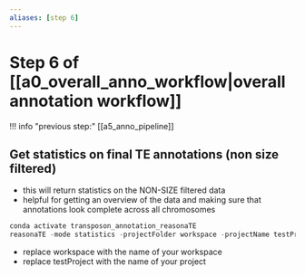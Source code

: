 ```yaml
---
aliases: [step 6]
---
```

# Step 6 of [[a0_overall_anno_workflow|overall annotation workflow]]
!!! info "previous step:"
    [[a5_anno_pipeline]]

## Get statistics on final TE annotations (non size filtered)

- this will return statistics on the NON-SIZE filtered data
- helpful for getting an overview of the data and making sure that annotations look complete across all chromosomes

```python
conda activate transposon_annotation_reasonaTE
reasonaTE -mode statistics -projectFolder workspace -projectName testProject
```
- replace workspace with the name of your workspace
- replace testProject with the name of your project
